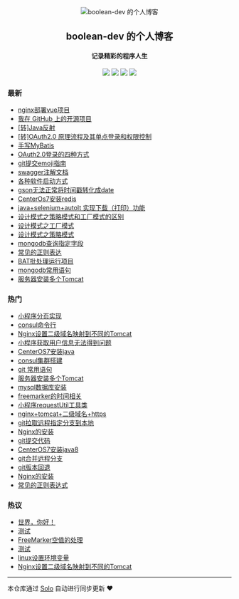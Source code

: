 <p align="center"><img alt="boolean-dev 的个人博客" src="https://boolean-dev.oss-cn-hangzhou.aliyuncs.com/icon.png"></p><h2 align="center">
boolean-dev 的个人博客
</h2>

<h4 align="center">记录精彩的程序人生</h4>
<p align="center"><a title="boolean-dev 的个人博客" target="_blank" href="https://github.com/boolean-dev/solo-blog"><img src="https://img.shields.io/github/last-commit/boolean-dev/solo-blog.svg?style=flat-square&color=FF9900"></a>
<a title="GitHub repo size in bytes" target="_blank" href="https://github.com/boolean-dev/solo-blog"><img src="https://img.shields.io/github/repo-size/boolean-dev/solo-blog.svg?style=flat-square"></a>
<a title="Solo Version" target="_blank" href="https://github.com/b3log/solo/releases"><img src="https://img.shields.io/badge/solo-3.6.2-f1e05a.svg?style=flat-square&color=blueviolet"></a>
<a title="Hits" target="_blank" href="https://github.com/b3log/hits"><img src="https://hits.b3log.org/boolean-dev/solo-blog.svg"></a></p>

### 最新

* [nginx部署vue项目](https://blog.booleandev.xyz/articles/2019/07/11/1562835766753.html)
* [我在 GitHub 上的开源项目](https://blog.booleandev.xyz/my-github-repos)
* [[转]Java反射](https://blog.booleandev.xyz/articles/2019/07/09/1562636083963.html)
* [[转]OAuth2.0 原理流程及其单点登录和权限控制](https://blog.booleandev.xyz/articles/2019/07/03/1562118097189.html)
* [手写MyBatis](https://blog.booleandev.xyz/articles/2019/07/01/1561965270092.html)
* [OAuth2.0登录的四种方式](https://blog.booleandev.xyz/articles/2019/06/17/1560742282779.html)
* [git提交emoji指南](https://blog.booleandev.xyz/articles/2019/05/20/1558338420069.html)
* [swagger注解文档](https://blog.booleandev.xyz/articles/2019/03/26/1553603104264.html)
* [各种软件启动方式](https://blog.booleandev.xyz/articles/2019/03/22/1553248204143.html)
* [gson无法正常将时间戳转化成date](https://blog.booleandev.xyz/articles/2019/03/08/1552014534734.html)
* [CenterOs7安装redis](https://blog.booleandev.xyz/articles/2019/02/22/1550826559788.html)
* [ java+selenium+autoIt 实现下载（打印）功能](https://blog.booleandev.xyz/articles/2019/01/30/1548828518109.html)
* [设计模式之策略模式和工厂模式的区别](https://blog.booleandev.xyz/articles/2019/01/23/1548251677712.html)
* [设计模式之工厂模式](https://blog.booleandev.xyz/articles/2019/01/23/1548251597668.html)
* [设计模式之策略模式](https://blog.booleandev.xyz/articles/2019/01/23/1548251546022.html)
* [mongodb查询指定字段](https://blog.booleandev.xyz/articles/2019/01/23/1548251460416.html)
* [常见的正则表达](https://blog.booleandev.xyz/articles/2019/01/23/1548251188187.html)
* [BAT批处理运行项目](https://blog.booleandev.xyz/articles/2019/01/23/1548251101820.html)
* [mongodb常用语句](https://blog.booleandev.xyz/articles/2019/01/23/1548250985452.html)
* [服务器安装多个Tomcat](https://blog.booleandev.xyz/articles/2019/01/16/1547603755947.html)

### 热门

* [小程序分页实现](https://blog.booleandev.xyz/articles/2018/12/25/1545749124384.html)
* [consul命令行](https://blog.booleandev.xyz/articles/2018/12/27/1545917809115.html)
* [Nginx设置二级域名映射到不同的Tomcat](https://blog.booleandev.xyz/articles/2019/01/16/1547603678375.html)
* [小程序获取用户信息无法得到问题](https://blog.booleandev.xyz/articles/2018/12/25/1545728095138.html)
* [CenterOS7安装java](https://blog.booleandev.xyz/articles/2019/01/15/1547545668630.html)
* [consul集群搭建](https://blog.booleandev.xyz/articles/2018/12/27/1545917879502.html)
* [git 常用语句](https://blog.booleandev.xyz/articles/2019/01/04/1546594215178.html)
* [服务器安装多个Tomcat](https://blog.booleandev.xyz/articles/2018/12/25/1545727844628.html)
* [mysql数据库安装](https://blog.booleandev.xyz/articles/2019/01/15/1547545821631.html)
* [freemarker的时间相关](https://blog.booleandev.xyz/articles/2018/12/25/1545726842373.html)
* [小程序requestUtil工具类](https://blog.booleandev.xyz/articles/2018/12/25/1545727966151.html)
* [nginx+tomcat+二级域名+https](https://blog.booleandev.xyz/articles/2019/01/15/1547546090431.html)
* [git拉取远程指定分支到本地](https://blog.booleandev.xyz/articles/2019/01/04/1546594101045.html)
* [Nginx的安装](https://blog.booleandev.xyz/articles/2019/01/16/1547603535711.html)
* [git提交代码](https://blog.booleandev.xyz/articles/2019/01/04/1546594183340.html)
* [CenterOS7安装java8](https://blog.booleandev.xyz/articles/2019/01/15/1547545710148.html)
* [git合并远程分支](https://blog.booleandev.xyz/articles/2019/01/04/1546594051488.html)
* [git版本回退](https://blog.booleandev.xyz/articles/2019/01/04/1546594155112.html)
* [Nginx的安装](https://blog.booleandev.xyz/articles/2018/12/26/1545801336813.html)
* [常见的正则表达式](https://blog.booleandev.xyz/articles/2018/12/26/1545801169895.html)

### 热议

* [世界，你好！](https://blog.booleandev.xyz/hello-solo)
* [测试](https://blog.booleandev.xyz/articles/2018/11/01/1541085337873.html)
* [FreeMarker空值的处理](https://blog.booleandev.xyz/articles/2018/12/25/1545727792970.html)
* [测试](https://blog.booleandev.xyz/articles/2018/12/27/1545874556732.html)
* [linux设置环境变量](https://blog.booleandev.xyz/articles/2019/01/15/1547545744724.html)
* [Nginx设置二级域名映射到不同的Tomcat](https://blog.booleandev.xyz/articles/2019/01/16/1547603678631.html)

---

本仓库通过 [Solo](https://github.com/b3log/solo) 自动进行同步更新 ❤️ 